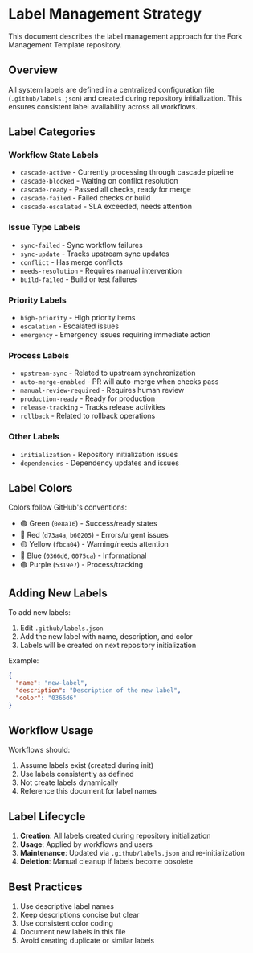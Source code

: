 # Label Management Strategy

This document describes the label management approach for the Fork Management Template repository.

## Overview

All system labels are defined in a centralized configuration file (`.github/labels.json`) and created during repository initialization. This ensures consistent label availability across all workflows.

## Label Categories

### Workflow State Labels
- `cascade-active` - Currently processing through cascade pipeline
- `cascade-blocked` - Waiting on conflict resolution
- `cascade-ready` - Passed all checks, ready for merge
- `cascade-failed` - Failed checks or build
- `cascade-escalated` - SLA exceeded, needs attention

### Issue Type Labels
- `sync-failed` - Sync workflow failures
- `sync-update` - Tracks upstream sync updates
- `conflict` - Has merge conflicts
- `needs-resolution` - Requires manual intervention
- `build-failed` - Build or test failures

### Priority Labels
- `high-priority` - High priority items
- `escalation` - Escalated issues
- `emergency` - Emergency issues requiring immediate action

### Process Labels
- `upstream-sync` - Related to upstream synchronization
- `auto-merge-enabled` - PR will auto-merge when checks pass
- `manual-review-required` - Requires human review
- `production-ready` - Ready for production
- `release-tracking` - Tracks release activities
- `rollback` - Related to rollback operations

### Other Labels
- `initialization` - Repository initialization issues
- `dependencies` - Dependency updates and issues

## Label Colors

Colors follow GitHub's conventions:
- 🟢 Green (`0e8a16`) - Success/ready states
- 🔴 Red (`d73a4a`, `b60205`) - Errors/urgent issues
- 🟡 Yellow (`fbca04`) - Warning/needs attention
- 🔵 Blue (`0366d6`, `0075ca`) - Informational
- 🟣 Purple (`5319e7`) - Process/tracking

## Adding New Labels

To add new labels:

1. Edit `.github/labels.json`
2. Add the new label with name, description, and color
3. Labels will be created on next repository initialization

Example:
```json
{
  "name": "new-label",
  "description": "Description of the new label",
  "color": "0366d6"
}
```

## Workflow Usage

Workflows should:
1. Assume labels exist (created during init)
2. Use labels consistently as defined
3. Not create labels dynamically
4. Reference this document for label names

## Label Lifecycle

1. **Creation**: All labels created during repository initialization
2. **Usage**: Applied by workflows and users
3. **Maintenance**: Updated via `.github/labels.json` and re-initialization
4. **Deletion**: Manual cleanup if labels become obsolete

## Best Practices

1. Use descriptive label names
2. Keep descriptions concise but clear
3. Use consistent color coding
4. Document new labels in this file
5. Avoid creating duplicate or similar labels